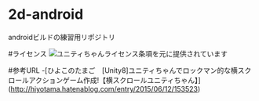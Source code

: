 # 2d-android
androidビルドの練習用リポジトリ

#ライセンス
![ユニティちゃんライセンス条項](http://unity-cham.com/contents/license_jp/)を元に提供されています

#参考URL
-[ひよこのたまご　[Unity8]ユニティちゃんでロックマン的な横スクロールアクションゲーム作成!【横スクロールユニティちゃん】]
(http://hiyotama.hatenablog.com/entry/2015/06/12/153523)
